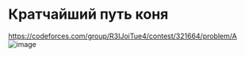 # Кратчайший путь коня
https://codeforces.com/group/R3IJoiTue4/contest/321664/problem/A
![image](https://github.com/OrlovAlexey/Olympiad-programming/assets/33424589/cd6e622b-72c9-426f-9cfc-76f4303785fd)

